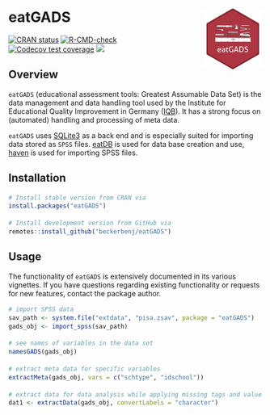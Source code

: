# eatGADS <a href="https://beckerbenj.github.io/eatGADS/"><img src="man/figures/logo.png" align="right" height="120" alt="eatGADS website" /></a>

<!-- badges: start -->
[![CRAN status](https://www.r-pkg.org/badges/version/eatGADS)](https://CRAN.R-project.org/package=eatGADS)
[![R-CMD-check](https://github.com/beckerbenj/eatGADS/workflows/R-CMD-check/badge.svg)](https://github.com/beckerbenj/eatGADS/actions)
[![Codecov test coverage](https://codecov.io/gh/beckerbenj/eatGADS/branch/master/graph/badge.svg)](https://app.codecov.io/gh/beckerbenj/eatGADS?branch=master)
[![](http://cranlogs.r-pkg.org/badges/grand-total/eatGADS?color=blue)](https://cran.r-project.org/package=eatGADS)

<!-- badges: end -->

## Overview

`eatGADS` (educational assessment tools: Greatest Assumable Data Set) is the data management and data handling tool used by the Institute for Educational Quality Improvement in Germany ([IQB](https://www.iqb.hu-berlin.de/)). It has a strong focus on (automated) handling and processing of meta data. 

`eatGADS` uses [SQLite3](https://www.sqlite.org/index.html) as a back end and is especially suited for importing data stored as `SPSS` files. [eatDB](https://github.com/beckerbenj/eatDB) is used for data base creation and use, [haven](https://github.com/tidyverse/haven) is used for importing SPSS files.

## Installation

```R
# Install stable version from CRAN via
install.packages("eatGADS")

# Install development version from GitHub via
remotes::install_github("beckerbenj/eatGADS")
```

## Usage

The functionality of `eatGADS` is extensively documented in its various vignettes. If you have questions regarding existing functionality or requests for new features, contact the package author.

```R
# import SPSS data
sav_path <- system.file("extdata", "pisa.zsav", package = "eatGADS")
gads_obj <- import_spss(sav_path)

# see names of variables in the data set
namesGADS(gads_obj)

# extract meta data for specific variables
extractMeta(gads_obj, vars = c("schtype", "idschool"))

# extract data for data analysis while applying missing tags and value labels
dat1 <- extractData(gads_obj, convertLabels = "character")
```
